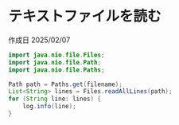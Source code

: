 # テキストファイルを読む

作成日 2025/02/07

```java
import java.nio.file.Files;
import java.nio.file.Path;
import java.nio.file.Paths;

Path path = Paths.get(filename);
List<String> lines = Files.readAllLines(path);
for (String line: lines) {
    log.info(line);
}
```
